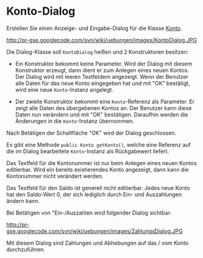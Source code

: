 # Konto-Dialog #

Erstellen Sie einen Anzeige- und Eingabe-Dialog für die Klasse [Konto](http://pr-gse.googlecode.com/svn/trunk/uebungen/musterloesungen/src/konto/Konto.java).

http://pr-gse.googlecode.com/svn/wiki/uebungen/images/KontoDialog.JPG

Die Dialog-Klasse soll `KontoDialog` heißen und 2 Konstruktoren besitzen:

  * Ein Konstruktor bekommt keine Parameter. Wird der Dialog mit diesem Konstruktor erzeugt, dann dient er zum Anlegen eines neuen Kontos. Der Dialog wird mit leeren Textfeldern angezeigt. Wenn der Benutzer alle Daten für das neue Konto eingegeben hat und mit "OK" bestätigt, wird eine neue `Konto`-Instanz angelegt.

  * Der zweite Konstruktor bekommt eine `Konto`-Referenz als Parameter. Er zeigt alle Daten des übergebenen Kontos an. Der Benutzer kann diese Daten nun verändern und mit "OK" bestätigen. Daraufhin werden die Änderungen in die `Konto`-Instanz übernommen.

Nach Betätigen der Schaltfläche "OK" wird der Dialog geschlossen.

Es gibt eine Methode `public Konto getKonto()`, welche eine Referenz auf die im Dialog bearbeitete `Konto`-Instanz als Rückgabewert liefert.

Das Textfeld für die Kontonummer ist nur beim Anlegen eines neuen Kontos editierbar. Wird ein bereits existierendes Konto angezeigt, dann kann die Kontonummer nicht verändert werden.

Das Textfeld für den Saldo ist generell nicht editierbar. Jedes neue Konto hat den Saldo-Wert 0, der sich lediglich durch Ein- und Auszahlungen ändern kann.

Bei Betätigen von "Ein-/Auszahlen wird folgender Dialog sichtbar:

http://pr-gse.googlecode.com/svn/wiki/uebungen/images/ZahlungsDialog.JPG

Mit diesem Dialog sind Zahlungen und Abhebungen auf das / vom Konto durchzuführen.